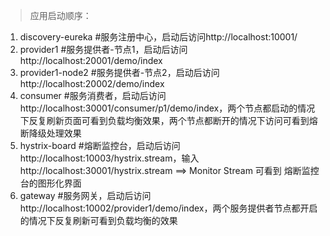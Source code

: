 > 应用启动顺序：


1.    discovery-eureka #服务注册中心，启动后访问http://localhost:10001/
2.    provider1 #服务提供者-节点1，启动后访问http://localhost:20001/demo/index
3.    provider1-node2 #服务提供者-节点2，启动后访问http://localhost:20002/demo/index
4.    consumer #服务消费者，启动后访问http://localhost:30001/consumer/p1/demo/index，两个节点都启动的情况下反复刷新页面可看到负载均衡效果，两个节点都断开的情况下访问可看到熔断降级处理效果
5.    hystrix-board #熔断监控台，启动后访问http://localhost:10003/hystrix.stream，输入http://localhost:30001/hystrix.stream ==> Monitor Stream 可看到 熔断监控台的图形化界面
6.    gateway #服务网关，启动后访问http://localhost:10002/provider1/demo/index，两个服务提供者节点都开启的情况下反复刷新可看到负载均衡的效果
